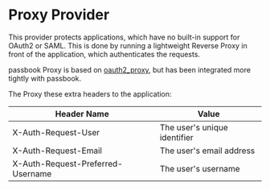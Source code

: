 # Proxy Provider

This provider protects applications, which have no built-in support for OAuth2 or SAML. This is done by running a lightweight Reverse Proxy in front of the application, which authenticates the requests.

passbook Proxy is based on [oauth2_proxy](https://github.com/oauth2-proxy/oauth2-proxy), but has been integrated more tightly with passbook.

The Proxy these extra headers to the application:

Header Name | Value
-------------|-------
X-Auth-Request-User | The user's unique identifier
X-Auth-Request-Email | The user's email address
X-Auth-Request-Preferred-Username | The user's username
